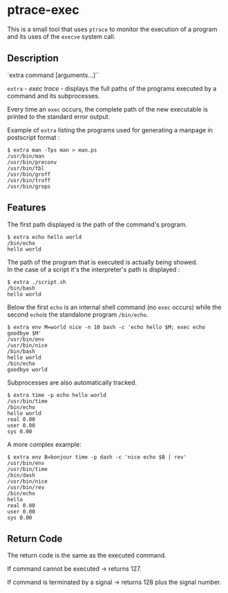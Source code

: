 # ptrace-exec

This is a small tool that uses `ptrace` to monitor the execution of a program and its uses of the `execve` system call.

## Description

`extra command [arguments...]``

`extra`  - *exec trace* - displays the full paths of the programs executed by a command and its subprocesses.

Every time an `exec` occurs, the complete path of the new executable is printed to the standard error output.

Example of `extra` listing the programs used for generating a manpage in postscript format :

```
$ extra man -Tps man > man.ps
/usr/bin/man
/usr/bin/preconv
/usr/bin/tbl
/usr/bin/groff
/usr/bin/troff
/usr/bin/grops
```

## Features

The first path displayed is the path of the command's program.

```
$ extra echo hello world
/bin/echo
hello world
```

The path of the program that is executed is actually being showed.   
In the case of a script it's the interpreter's path is displayed :

```
$ extra ./script.sh
/bin/bash
hello world
```

Below the first `echo` is an internal shell command (no `exec` occurs) while the second `echo`is the standalone program `/bin/echo`.

```
$ extra env M=world nice -n 10 bash -c 'echo hello $M; exec echo goodbye $M'
/usr/bin/env
/usr/bin/nice
/bin/bash
hello world
/bin/echo
goodbye world
```

Subprocesses are also automatically tracked.

```
$ extra time -p echo hello world
/usr/bin/time
/bin/echo
hello world
real 0.00
user 0.00
sys 0.00
```

A more complex example:

```
$ extra env B=bonjour time -p dash -c 'nice echo $B | rev'
/usr/bin/env
/usr/bin/time
/bin/dash
/usr/bin/nice
/usr/bin/rev
/bin/echo
hello
real 0.00
user 0.00
sys 0.00
```

## Return Code

The return code is the same as the executed command. 

If command cannot be executed -> returns 127. 

If command is terminated by a signal -> returns 128 plus the signal number.